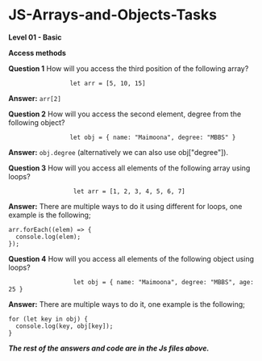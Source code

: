 # JS-Arrays-and-Objects-Tasks

**Level 01 - Basic**

**Access methods**

**Question 1**
How will you access the third position of the following array?

                     let arr = [5, 10, 15]

**Answer:** ```arr[2]```

**Question 2**
How will you access the second element, degree from the following object?

                     let obj = { name: "Maimoona", degree: "MBBS" }

**Answer:** ```obj.degree``` (alternatively we can also use obj["degree"]).

**Question 3**
How will you access all elements of the following array using loops?

                      let arr = [1, 2, 3, 4, 5, 6, 7]

**Answer:** There are multiple ways to do it using different for loops, one example is the following;
```
arr.forEach((elem) => {
  console.log(elem);
});
```

**Question 4**
How will you access all elements of the following object using loops?

                      let obj = { name: "Maimoona", degree: "MBBS", age: 25 }

**Answer:** There are multiple ways to do it, one example is the following;
```
for (let key in obj) {
  console.log(key, obj[key]);
}
```
***The rest of the answers and code are in the Js files above.***
